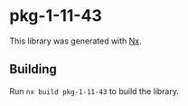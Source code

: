 # pkg-1-11-43

This library was generated with [Nx](https://nx.dev).

## Building

Run `nx build pkg-1-11-43` to build the library.
